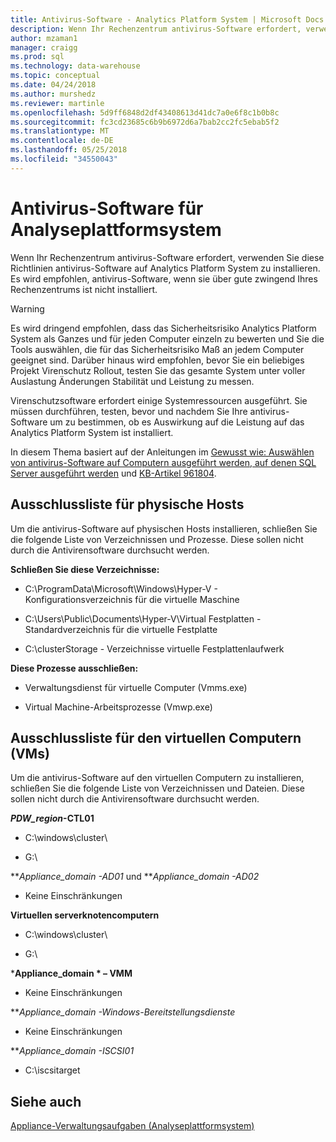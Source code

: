 ```yaml
---
title: Antivirus-Software - Analytics Platform System | Microsoft Docs
description: Wenn Ihr Rechenzentrum antivirus-Software erfordert, verwenden Sie diese Richtlinien antivirus-Software auf Analytics Platform System zu installieren. Es wird empfohlen, antivirus-Software, wenn sie über gute zwingend Ihres Rechenzentrums ist nicht installiert.
author: mzaman1
manager: craigg
ms.prod: sql
ms.technology: data-warehouse
ms.topic: conceptual
ms.date: 04/24/2018
ms.author: murshedz
ms.reviewer: martinle
ms.openlocfilehash: 5d9ff6848d2df43408613d41dc7a0e6f8c1b0b8c
ms.sourcegitcommit: fc3cd23685c6b9b6972d6a7bab2cc2fc5ebab5f2
ms.translationtype: MT
ms.contentlocale: de-DE
ms.lasthandoff: 05/25/2018
ms.locfileid: "34550043"
---
```

# <a name="antivirus-software-for-analytics-platform-system"></a>Antivirus-Software für Analyseplattformsystem
Wenn Ihr Rechenzentrum antivirus-Software erfordert, verwenden Sie diese Richtlinien antivirus-Software auf Analytics Platform System zu installieren. Es wird empfohlen, antivirus-Software, wenn sie über gute zwingend Ihres Rechenzentrums ist nicht installiert.  
  
> [!WARNING]  
> Es wird dringend empfohlen, dass das Sicherheitsrisiko Analytics Platform System als Ganzes und für jeden Computer einzeln zu bewerten und Sie die Tools auswählen, die für das Sicherheitsrisiko Maß an jedem Computer geeignet sind. Darüber hinaus wird empfohlen, bevor Sie ein beliebiges Projekt Virenschutz Rollout, testen Sie das gesamte System unter voller Auslastung Änderungen Stabilität und Leistung zu messen.  
>   
> Virenschutzsoftware erfordert einige Systemressourcen ausgeführt. Sie müssen durchführen, testen, bevor und nachdem Sie Ihre antivirus-Software um zu bestimmen, ob es Auswirkung auf die Leistung auf das Analytics Platform System ist installiert.  
  
In diesem Thema basiert auf der Anleitungen im [Gewusst wie: Auswählen von antivirus-Software auf Computern ausgeführt werden, auf denen SQL Server ausgeführt werden](http://support.microsoft.com/kb/309422) und [KB-Artikel 961804](http://support.microsoft.com/kb/961804/en-us).  
  
## <a name="exclusion-list-for-physical-hosts"></a>Ausschlussliste für physische Hosts  
Um die antivirus-Software auf physischen Hosts installieren, schließen Sie die folgende Liste von Verzeichnissen und Prozesse. Diese sollen nicht durch die Antivirensoftware durchsucht werden.  
  
**Schließen Sie diese Verzeichnisse:**  
  
-   C:\ProgramData\Microsoft\Windows\Hyper-V - Konfigurationsverzeichnis für die virtuelle Maschine  
  
-   C:\Users\Public\Documents\Hyper-V\Virtual Festplatten - Standardverzeichnis für die virtuelle Festplatte  
  
-   C:\clusterStorage - Verzeichnisse virtuelle Festplattenlaufwerk  
  
**Diese Prozesse ausschließen:**  
  
-   Verwaltungsdienst für virtuelle Computer (Vmms.exe)  
  
-   Virtual Machine-Arbeitsprozesse (Vmwp.exe)  
  
## <a name="exclusion-list-for-virtual-machines-vms"></a>Ausschlussliste für den virtuellen Computern (VMs)  
Um die antivirus-Software auf den virtuellen Computern zu installieren, schließen Sie die folgende Liste von Verzeichnissen und Dateien. Diese sollen nicht durch die Antivirensoftware durchsucht werden.  
  
***PDW_region*-CTL01**  
  
-   C:\windows\cluster\  
  
-   G:\  
  
***Appliance_domain *-AD01** und ***Appliance_domain *-AD02**  
  
-   Keine Einschränkungen  
  
**Virtuellen serverknotencomputern**  
  
-   C:\windows\cluster\  
  
-   G:\  
  
***Appliance_domain * – VMM**  
  
-   Keine Einschränkungen  
  
***Appliance_domain *-Windows-Bereitstellungsdienste**  
  
-   Keine Einschränkungen  
  
***Appliance_domain *-ISCSI01**  
  
-   C:\iscsitarget  
  
## <a name="see-also"></a>Siehe auch  
[Appliance-Verwaltungsaufgaben &#40;Analyseplattformsystem&#41;](appliance-management-tasks.md)  
  
